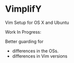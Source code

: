 VimplifY
========

Vim Setup for OS X and Ubuntu


Work In Progress:

Better guarding for
- differences in the OSs.
- differences in Vim versions
